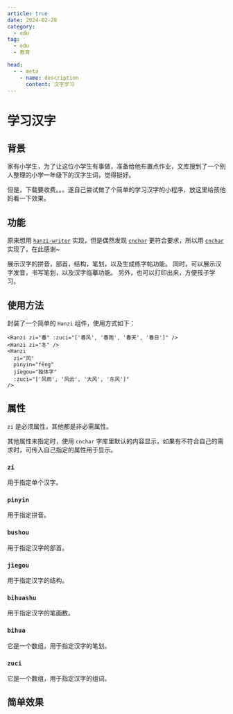 ```yaml
---
article: true
date: 2024-02-28
category:
  - edu
tag:
  - edu
  - 教育

head:
  - - meta
    - name: description
      content: 汉字学习
---
```


# 学习汉字

## 背景

家有小学生，为了让这位小学生有事做，准备给他布置点作业，文库搜到了一个别人整理的小学一年级下的汉字生词，觉得挺好。

但是，下载要收费。。。遂自己尝试做了个简单的学习汉字的小程序，放这里给孩他妈看一下效果。

## 功能

原来想用 [`hanzi-writer`](https://hanziwriter.org/) 实现，但是偶然发现 [`cnchar`](https://theajack.github.io/cnchar/) 更符合要求，所以用 [`cnchar`](https://theajack.github.io/cnchar/) 实现了，在此感谢~

展示汉字的拼音，部首，结构，笔划，以及生成练字帖功能。
同时，可以展示汉字发音，书写笔划，以及汉字临摹功能。
另外，也可以打印出来，方便孩子学习。

## 使用方法

封装了一个简单的 `Hanzi` 组件，使用方式如下：

```vue
<Hanzi zi="春" :zuci="['春风', '春雨', '春天', '春日']" />
<Hanzi zi="冬" />
<Hanzi
  zi="风"
  pinyin="fēng"
  jiegou="独体字"
  :zuci="['风雨', '风云', '大风', '东风']"
/>
```

## 属性

`zi` 是必须属性，其他都是非必需属性。

其他属性未指定时，使用 `cnchar` 字库里默认的内容显示，如果有不符合自己的需求时，可传入自己指定的属性用于显示。

### `zi`

用于指定单个汉字。

### `pinyin`

用于指定拼音。

### `bushou`

用于指定汉字的部首。

### `jiegou`

用于指定汉字的结构。

### `bihuashu`

用于指定汉字的笔画数。

### `bihua`

它是一个数组，用于指定汉字的笔划。

### `zuci`

它是一个数组，用于指定汉字的组词。

## 简单效果

<Hanzi zi="春" :zuci="['春风', '春雨', '春天', '春日']" />
<Hanzi zi="冬" />
<Hanzi zi="风" pinyin="fēng" jiegou="独体字" :zuci="['风雨', '风云', '大风', '东风']" />

